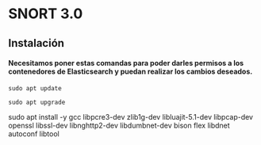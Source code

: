 # SNORT 3.0
## Instalación

#### Necesitamos poner estas comandas para poder darles permisos a los contenedores de Elasticsearch y puedan realizar los cambios deseados.
```
sudo apt update
```
```
sudo apt upgrade
```

sudo apt install -y gcc libpcre3-dev zlib1g-dev libluajit-5.1-dev libpcap-dev openssl libssl-dev libnghttp2-dev libdumbnet-dev bison flex libdnet autoconf libtool
